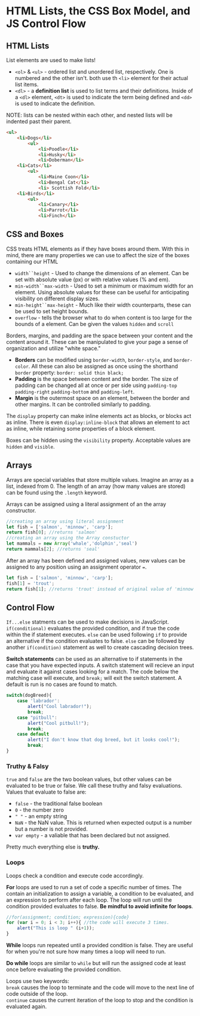 # HTML Lists, the CSS Box Model, and JS Control Flow

## HTML Lists

List elements are used to make lists!

* `<ol>` & `<ul>` - ordered list and unordered list, respectively. One is numbered and the other isn't. both use th `<li>` element for their actual list items.
* `<dl>` - a **definition list** is used to list terms and their definitions. Inside of a `<dl>` element, `<dt>` is used to indicate the term being defined and `<dd>` is used to indicate the definition.

NOTE: lists can be nested within each other, and nested lists will be indented past their parent.

```html
<ul>
    <li>Dogs</li>
        <ul>
            <li>Poodle</li>
            <li>Husky</li>
            <li>Doberman</li>
    <li>Cats</li>
        <ul>
            <li>Maine Coon</li>
            <li>Bengal Cat</li>
            <li> Scottish Fold</li>
    <li>Birds</li>
        <ul>
            <li>Canary</li>
            <li>Parrot</li>
            <li>Finch</li>
```

## CSS and Boxes

CSS treats HTML elements as if they have boxes around them. With this in mind, there are many properties we can use to affect the size of the boxes containing our HTML

* `width``height` - Used to change the dimensions of an element. Can be set with absolute value (px) or with relative values (% and em).
* `min-width``max-width` - Used to set a minimum or maximum width for an element. Using absolute values for these can be useful for anticipating visibility on different display sizes.
* `min-height``max-height` - Much like their width counterparts, these can be used to set height bounds.
* `overflow` - tells the browser what to do when content is too large for the bounds of a element. Can be given the values `hidden` and `scroll`

Borders, margins, and padding are the space between your content and the content around it. These can be manipulated to give your page a sense of organization and utilize "white space."

* **Borders** can be modified using `border-width`, `border-style`, and `border-color`. All these can also be assigned as once using the shorthand `border` property: `border: solid thin black;`
* **Padding** is the space between content and the border. The size of padding can be changed all at once or per side using `padding-top` `padding-right` `padding-bottom` and `padding-left`.
* **Margin** is the outermost space on an element, between the border and other margins. It can be controlled similarly to padding.

The `display` property can make inline elements act as blocks, or blocks act as inline. There is even `display:inline-block` that allows an element to act as inline, while retaining some properties of a block element.

Boxes can be hidden using the `visibility` property. Acceptable values are `hidden` and `visible`.

## Arrays

Arrays are special variables that store multiple values. Imagine an array as a list, indexed from 0. The length of an array (how many values are stored) can be found using the `.length` keyword. 

Arrays can be assigned using a literal assignment of an the array constructor.

```js
//creating an array using literal assignment
let fish = ['salmon', 'minnow', 'carp'];
return fish[0]; //returns 'salmon'
//creating an array using the Array constuctor
let mammals = new Array('whale','dolphin','seal')
return mammals[2]; //returns 'seal'
```

After an array has been defined and assigned values, new values can be assigned to any position using an assignment operator `=`.

```js
let fish = ['salmon', 'minnow', 'carp'];
fish[1] = 'trout';
return fish[1]; //returns 'trout' instead of original value of 'minnow'
```

## Control Flow

``If...else`` statments can be used to make decisions in JavaScript. `if(conditional)` evaluates the provided condition, and if true the code within the if statement executes. `else` can be used following `if` to provide an alternative if the condition evaluates to false. `else` can be followed by another `if(condition)` statement as well to create cascading decision trees.

**Switch statements** can be used as an alternative to if statements in the case that you have expected inputs. A switch statement will recieve an input and evaluate it against cases looking for a match. The code below the matching case will execute, and `break;` will exit the switch statement. A default is run is no cases are found to match.

```js
switch(dogBreed){
    case 'labrador':
        alert("Cool labrador!");
        break;
    case "pitbull":
        alert("Cool pitbull!");
        break;
    case default
        alert("I don't know that dog breed, but it looks cool!");
        break;
}
```

### Truthy & Falsy

`true` and `false` are the two boolean values, but other values can be evaluated to be true or false. We call these truthy and falsy evaluations. Values that evaluate to false are:

* `false` - the traditional false boolean
* `0` - the number zero
* `" "` - an empty string
* `NaN` - the NaN value. This is returned when expected output is a number but a number is not provided.
* `var empty` - a valiable that has been declared but not assigned.

Pretty much everything else is **truthy.**

### Loops

Loops check a condition and execute code accordingly.

**For** loops are used to run a set of code a specific number of times. The contain an initialization to assign a variable, a condition to be evaluated, and an expression to perform after each loop. The loop will run until the condition provided evaluates to false. **Be mindful to avoid infinite for loops**.

```js
//for(assignment; condition; expression){code}
for (var i = 0; i < 3; i++){ //the code will execute 3 times.
    alert("This is loop " (i+1));
}
```

**While** loops run repeated until a provided condition is false. They are useful for when you're not sure how many times a loop will need to run.

**Do while** loops are similar to `while` but will run the assigned code at least once before evaluating the provided condition.

Loops use two keywords:\
`break` causes the loop to terminate and the code will move to the next line of code outside of the loop.\
`continue` causes the current iteration of the loop to stop and the condition is evaluated again.
